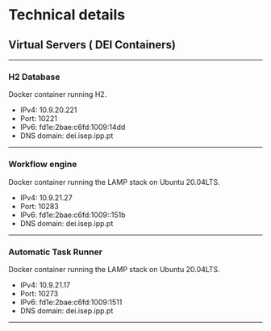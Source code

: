 # Technical details

## Virtual Servers ( DEI Containers)
***
### H2 Database

Docker container running H2.

 - IPv4: 10.9.20.221
 - Port: 10221
 - IPv6: fd1e:2bae:c6fd:1009:14dd
 - DNS domain: dei.isep.ipp.pt
*** 

### Workflow engine

Docker container running the LAMP stack on Ubuntu 20.04LTS.

 - IPv4: 10.9.21.27
 - Port: 10283
 - IPv6: fd1e:2bae:c6fd:1009::151b
 - DNS domain: dei.isep.ipp.pt
***

### Automatic Task Runner

Docker container running the LAMP stack on Ubuntu 20.04LTS.

 - IPv4: 10.9.21.17
 - Port: 10273
 - IPv6: fd1e:2bae:c6fd:1009:1511
 - DNS domain: dei.isep.ipp.pt
***